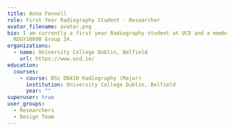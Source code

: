 ```yaml
---
title: Anna Fennell
role: First Year Radiography Student - Researcher
avatar_filename: avatar.png
bio: I am currently a first year Radiography student at UCD and a member of
  RDGY10090 Group 34.
organizations:
  - name: University College Dublin, Belfield
    url: https://www.ucd.ie/
education:
  courses:
    - course: BSc DN410 Radiography (Major)
      institution: University College Dublin, Belfield
      year: ""
superuser: true
user_groups:
  - Researchers
  - Design Team
---
```

